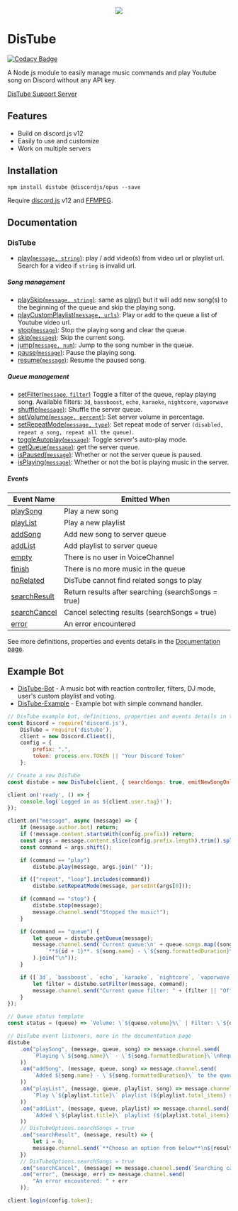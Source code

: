 <div align="center">
  <p>
    <a href="https://nodei.co/npm/distube/"><img src="https://nodei.co/npm/distube.png?downloads=true&downloadRank=true&stars=true"></a>
  </p>
</div>

# DisTube

[![Codacy Badge](https://api.codacy.com/project/badge/Grade/f80cb42e97a148c7b85a4694d06bb05d)](https://app.codacy.com/manual/skick1234/DisTube?utm_source=github.com&utm_medium=referral&utm_content=skick1234/DisTube&utm_campaign=Badge_Grade_Dashboard)

A Node.js module to easily manage music commands and play Youtube song on Discord without any API key.

[DisTube Support Server](https://discord.gg/feaDd9h)

## Features

- Build on discord.js v12
- Easily to use and customize
- Work on multiple servers

## Installation

```npm
npm install distube @discordjs/opus --save
```

Require [discord.js](https://discord.js.org) v12 and [FFMPEG](https://www.ffmpeg.org/download.html).

## Documentation

### DisTube
- [play(`message, string`)](https://distube.js.org/DisTube.html#play): play / add video(s) from video url or playlist url. Search for a video if `string` is invalid url.

##### Song management
- [playSkip(`message, string`)](https://distube.js.org/DisTube.html#play): same as [play()](https://distube.js.org/DisTube.html#play) but it will add new song(s) to the beginning of the queue and skip the playing song.
- [playCustomPlaylist(`message, urls`)](https://distube.js.org/DisTube.html#playCustomPlaylist): Play or add to the queue a list of Youtube video url.
- [stop(`message`)](https://distube.js.org/DisTube.html#stop): Stop the playing song and clear the queue.
- [skip(`message`)](https://distube.js.org/DisTube.html#skip): Skip the current song.
- [jump(`message, num`)](https://distube.js.org/DisTube.html#jump): Jump to the song number in the queue.
- [pause(`message`)](https://distube.js.org/DisTube.html#pause): Pause the playing song.
- [resume(`message`)](https://distube.js.org/DisTube.html#resume): Resume the paused song.

##### Queue management
- [setFilter(`message`, `filter`)](https://distube.js.org/DisTube.html#setFilter) Toggle a filter of the queue, replay playing song. Available filters: `3d`, `bassboost`, `echo`, `karaoke`, `nightcore`, `vaporwave`
- [shuffle(`message`)](https://distube.js.org/DisTube.html#shuffle): Shuffle the server queue.
- [setVolume(`message, percent`)](https://distube.js.org/DisTube.html#setVolume): Set server volume in percentage.
- [setRepeatMode(`message, type`)](https://distube.js.org/DisTube.html#setRepeatMode): Set repeat mode of server `(disabled, repeat a song, repeat all the queue)`.
- [toggleAutoplay(`message`)](https://distube.js.org/DisTube.html#toggleAutoplay): Toggle server's auto-play mode.
- [getQueue(`message`)](https://distube.js.org/DisTube.html#getQueue): get the server queue.
- [isPaused(`message`)](https://distube.js.org/DisTube.html#isPaused): Whether or not the server queue is paused.
- [isPlaying(`message`)](https://distube.js.org/DisTube.html#isPlaying): Whether or not the bot is playing music in the server.

##### Events

| Event Name                                                             | Emitted When                                        |
|------------------------------------------------------------------------|-----------------------------------------------------|
| [playSong](https://distube.js.org/DisTube.html#event:playSong)         | Play a new song                                     |
| [playList](https://distube.js.org/DisTube.html#event:playList)         | Play a new playlist                                 |
| [addSong](https://distube.js.org/DisTube.html#event:addSong)           | Add new song to server queue                        |
| [addList](https://distube.js.org/DisTube.html#event:addList)           | Add playlist to server queue                        |
| [empty](https://distube.js.org/DisTube.html#event:empty)               | There is no user in VoiceChannel                    |
| [finish](https://distube.js.org/DisTube.html#event:finish)             | There is no more music in the queue                 |
| [noRelated](https://distube.js.org/DisTube.html#event:noRelated)       | DisTube cannot find related songs to play           |
| [searchResult](https://distube.js.org/DisTube.html#event:searchResult) | Return results after searching (searchSongs = true) |
| [searchCancel](https://distube.js.org/DisTube.html#event:searchCancel) | Cancel selecting results (searchSongs = true)       |
| [error](https://distube.js.org/DisTube.html#event:error)               | An error encountered                                |

See more definitions, properties and events details in the [Documentation page](https://distube.js.org/).

## Example Bot

- [DisTube-Bot](https://skick.xyz/DisTube) - A music bot with reaction controller, filters, DJ mode, user's custom playlist and voting.
- [DisTube-Example](https://github.com/skick1234/DisTube-Example) - Example bot with simple command handler.

```javascript
// DisTube example bot, definitions, properties and events details in the Documentation page.
const Discord = require('discord.js'),
    DisTube = require('distube'),
    client = new Discord.Client(),
    config = {
        prefix: ".",
        token: process.env.TOKEN || "Your Discord Token"
    };

// Create a new DisTube
const distube = new DisTube(client, { searchSongs: true, emitNewSongOnly: true, highWaterMark: 1 << 25 });

client.on('ready', () => {
    console.log(`Logged in as ${client.user.tag}!`);
});

client.on("message", async (message) => {
    if (message.author.bot) return;
    if (!message.content.startsWith(config.prefix)) return;
    const args = message.content.slice(config.prefix.length).trim().split(/ +/g);
    const command = args.shift();

    if (command == "play")
        distube.play(message, args.join(" "));

    if (["repeat", "loop"].includes(command))
        distube.setRepeatMode(message, parseInt(args[0]));

    if (command == "stop") {
        distube.stop(message);
        message.channel.send("Stopped the music!");
    }

    if (command == "queue") {
        let queue = distube.getQueue(message);
        message.channel.send('Current queue:\n' + queue.songs.map((song, id) =>
            `**${id + 1}**. ${song.name} - \`${song.formattedDuration}\``
        ).join("\n"));
    }

    if ([`3d`, `bassboost`, `echo`, `karaoke`, `nightcore`, `vaporwave`].includes(command)) {
        let filter = distube.setFilter(message, command);
        message.channel.send("Current queue filter: " + (filter || "Off"));
    }
});

// Queue status template
const status = (queue) => `Volume: \`${queue.volume}%\` | Filter: \`${queue.filter || "Off"}\` | Loop: \`${queue.repeatMode ? queue.repeatMode == 2 ? "All Queue" : "This Song" : "Off"}\` | Autoplay: \`${queue.autoplay ? "On" : "Off"}\``;

// DisTube event listeners, more in the documentation page
distube
    .on("playSong", (message, queue, song) => message.channel.send(
        `Playing \`${song.name}\` - \`${song.formattedDuration}\`\nRequested by: ${song.user}\n${status(queue)}`
    ))
    .on("addSong", (message, queue, song) => message.channel.send(
        `Added ${song.name} - \`${song.formattedDuration}\` to the queue by ${song.user}`
    ))
    .on("playList", (message, queue, playlist, song) => message.channel.send(
        `Play \`${playlist.title}\` playlist (${playlist.total_items} songs).\nRequested by: ${song.user}\nNow playing \`${song.name}\` - \`${song.formattedDuration}\`\n${status(queue)}`
    ))
    .on("addList", (message, queue, playlist) => message.channel.send(
        `Added \`${playlist.title}\` playlist (${playlist.total_items} songs) to queue\n${status(queue)}`
    ))
    // DisTubeOptions.searchSongs = true
    .on("searchResult", (message, result) => {
        let i = 0;
        message.channel.send(`**Choose an option from below**\n${result.map(song => `**${++i}**. ${song.name} - \`${song.formattedDuration}\``).join("\n")}\n*Enter anything else or wait 60 seconds to cancel*`);
    })
    // DisTubeOptions.searchSongs = true
    .on("searchCancel", (message) => message.channel.send(`Searching canceled`))
    .on("error", (message, err) => message.channel.send(
        "An error encountered: " + err
    ));

client.login(config.token);
```